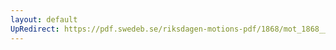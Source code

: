 ```yaml
---
layout: default
UpRedirect: https://pdf.swedeb.se/riksdagen-motions-pdf/1868/mot_1868__fk__00047/mot_1868__fk__00047_002.pdf
---
```


